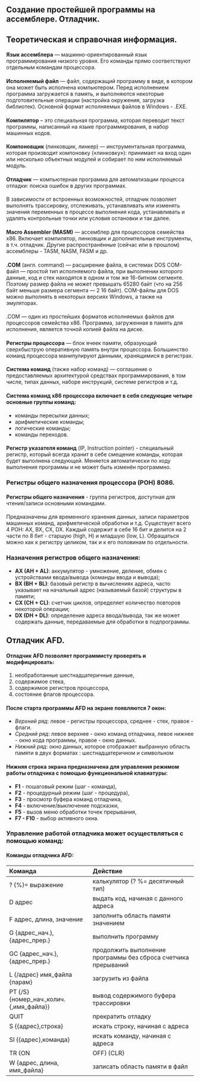 ## Создание простейшей программы на ассемблере. Отладчик.

## **Теоретическая и справочная информация.**

#### 
**Язык ассемблера** — машинно-ориентированный язык программирования низкого уровня. Его команды прямо соответствуют отдельным командам процессора.

#### 
**Исполняемый файл** — файл, содержащий программу в виде, в котором она может быть исполнена компьютером. Перед исполнением программа загружается в память, и выполняются некоторые подготовительные операции (настройка окружения, загрузка библиотек). Основной формат исполняемых файлов в Windows - .EXE.

#### 
**Компилятор** – это специальная программа, которая переводит текст программы, написанный на языке программирования, в набор машинных кодов.

#### 
**Компоновщик** (линковщик, линкер) — инструментальная программа, которая производит компоновку («линковку»): принимает на вход один или несколько объектных модулей и собирает по ним исполняемый модуль.

#### 
**Отладчик** — компьютерная программа для автоматизации процесса отладки: поиска ошибок в других программах. 
#### 
В зависимости от встроенных возможностей, отладчик позволяет выполнять трассировку, отслеживать, устанавливать или изменять значения переменных в процессе выполнения кода, устанавливать и удалять контрольные точки или условия остановки и так далее.

#### 
**Macro Assembler (MASM)** — ассемблер для процессоров семейства x86. Включает компилятор, линковщик и дополнительные инструменты, в т.ч. отладчик. Другие распространённые (сейчас или в прошлом) ассемблеры - TASM, NASM, FASM и др.

#### 
**.COM** (англ. command) — расширение файла, в системах DOS COM-файл — простой тип исполняемого файла, при выполнении которого данные, код и стек находятся в одном и том же 16-битном сегменте. Поэтому размер файла не может превышать 65280 байт (что на 256 байт меньше размера сегмента — 2 16 байт). COM-файлы для DOS можно выполнять в некоторых версиях Windows, а также на эмуляторах.
#### 
.COM — один из простейших форматов исполняемых файлов для процессоров семейства x86. Программа, загруженная в память для исполнения, является точной копией файла на диске.

#### 
**Регистры процессора** — блок ячеек памяти, образующий сверхбыструю оперативную память внутри процессора. Большинство команд процессора манипулируют данными, хранящимися в регистрах.

#### 
**Система команд** (также набор команд) — соглашение о предоставляемых архитектурой средствах программирования, в том числе, типах данных, наборе инструкций, системе регистров и т.д.

#### Система команд x86 процессора включает в себя следующие четыре основные группы команд:
- команды пересылки данных;
- арифметические команды;
- логические команды;
- команды переходов.

#### 
**Регистр указателя команд** (IP, Instruction pointer) - специальный регистр, который всегда хранит в себе смещение команды, которая будет выполнена следующей. Меняется автоматически по ходу выполнения программы и не может быть изменён программно.

### **Регистры общего назначения процессора (РОН) 8086.** 
#### 
**Регистры общего назначения** - группа регистров, доступная для чтения/записи основными командами.
#### 
Предназначены для временного хранения данных, записи параметров машинных команд, арифметической обработки и т.д. Существует всего 4 РОН: AX, BX, CX, DX. Каждый содержит в себе 16 бит и делится на 2 части по 8 бит - старшую (high, H) и младшую (low, L). Обращаться можно как к регистру целиком, так и к его половинам по отдельности.

### **Назначения регистров общего назначения**:
- **AX (AH + AL)**: аккумулятор - умножение, деление, обмен с устройствами ввода/вывода (команды ввода и вывода);
- **BX (BH + BL)**: базовый регистр в вычислениях адреса, часто указывает на начальный адрес (называемый базой) структуры в памяти;
- **CX (CH + CL)**: счетчик циклов, определяет количество повторов некоторой операции;
- **DX (DH + DL)**: определение адреса ввода/вывода, так же может содержать данные, передаваемые для обработки в подпрограммы.

## **Отладчик AFD.**
#### Отладчик AFD позволяет программисту проверять и модифицировать:
1) необработанные шестнадцатеричные данные,
2) содержимое стека,
3) содержимое регистров процессора,
4) состояние флагов процессора.
#### После старта программы AFD на экране появляются 7 окон:
- *Верхний ряд*: левое - регистры процессора, среднее - стек, правое - флаги.
- *Средний ряд*: левое верхнее - окно команд отладчика, левое нижнее - окно кода программы, правое - окно данных.
- *Нижний ряд*: oкно данных, которое отображает выбранную область памяти в двух форматах : шестнадцатеричном и символьном
#### Нижняя строка экрана предназначена для управления режимом работы отладчика с помощью функциональной клавиатуры:
- **F1** - пошаговый режим (шаг - команда),
- **F2** - процедурный режим (шаг - процедура),
- **F3** - просмотр буфера команд отладчика,
- **F4** - включение/выключение подсказки,
- **F5** - вызов меню обработки точек прерывания,
- **F7 - F10** - выбор активного окна.

### Управление работой отладчика может осуществляться с помощью команд:
#### Команды отладчика AFD:
| Команда                                 | Действие                                                       |
|:----------------------------------------|:---------------------------------------------------------------|
| ? {%}= выражение                        | калькулятор (? %= десятичный тип)                              |
| D адрес                                 | выдать код, начиная с данного адреса                           |
| F адрес, длина, значение                | заполнить область памяти значением                             |
| G {адрес_нач.},{адрес_прер.}            | выполнить программу                                            |
| GC {адрес_нач.},{адрес_прер.}           | продолжить выполнение программы без сброса счетчика прерываний |
| L {/адрес} имя_файла {парам}            | загрузить из файла                                             |
| PT {/S} {номер_нач.,колич.{,имя_файла}} | вывод содержимого буфера трассировки                           |
| QUIT                                    | прекратить отладку                                             |
| S {{адрес},строка}                      | искать строку, начиная с адреса                                |
| SI {{адрес},команда}                    | искать команду, начиная с адреса                               |
| TR {ON|OFF} {CLR}                       | управление трассировкой                                        |
| W {адрес, длина, имя_файла}             | записать область памяти в файл                                 |

